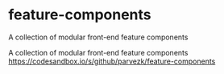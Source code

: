 # feature-components
A collection of modular front-end feature components

A collection of modular front-end feature components
https://codesandbox.io/s/github/parvezk/feature-components
